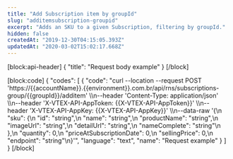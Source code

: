 ```yaml
---
title: "Add Subscription item by groupId"
slug: "additemsubscription-groupid"
excerpt: "Adds an SKU to a given Subscription, filtering by groupId."
hidden: false
createdAt: "2019-12-30T04:15:05.393Z"
updatedAt: "2020-03-02T15:02:17.668Z"
---
```

[block:api-header]
{
  "title": "Request body example"
}
[/block]

[block:code]
{
  "codes": [
    {
      "code": "curl --location --request POST 'https://{{accountName}}.{{environment}}.com.br/api/rns/subscriptions-group/{{groupId}}/additem' \\\n--header 'Content-Type: application/json' \\\n--header 'X-VTEX-API-AppToken: {{X-VTEX-API-AppToken}}' \\\n--header 'X-VTEX-API-AppKey: {{X-VTEX-API-AppKey}}' \\\n--data-raw '{\n  \"sku\": {\n    \"id\": \"string\",\n    \"name\": \"string\",\n    \"productName\": \"string\",\n    \"imageUrl\": \"string\",\n    \"detailUrl\": \"string\",\n    \"nameComplete\": \"string\"\n  },\n  \"quantity\": 0,\n  \"priceAtSubscriptionDate\": 0,\n  \"sellingPrice\": 0,\n  \"endpoint\": \"string\"\n}'",
      "language": "text",
      "name": "Request example"
    }
  ]
}
[/block]